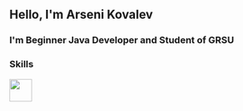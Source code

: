 ## Hello, I'm Arseni Kovalev

### I'm Beginner Java Developer and Student of GRSU



### Skills


<html>
<head>

</head>
<body>
    <img src="https://upload.wikimedia.org/wikipedia/ru/thumb/3/39/Java_logo.svg/1200px-Java_logo.svg.png" width="40px" height="40px"></img>
</body>
</html>
